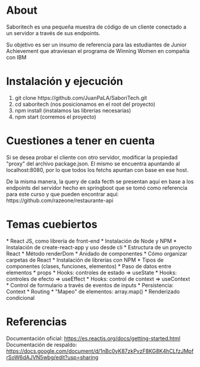 <h1>About</h1>
<p>Saboritech es una pequeña muestra de código de un cliente conectado a un servidor a través de sus endpoints. </p>
<p>Su objetivo es ser un insumo de referencia para las estudiantes de Junior Achievement que atraviesan el programa de Winning Women en compañía con IBM</p>

<h1>Instalación y ejecución</h1>
<ol>
<li>git clone https://github.com/JuanPaLA/SaboriTech.git </li>
<li>cd saboritech (nos posicionamos en el root del proyecto) </li>
<li>npm install (instalamos las librerías necesarias) </li>
<li>npm start (corremos el proyecto) </li>
</ol>

<h1>Cuestiones a tener en cuenta</h1>
<p>Si se desea probar el cliente con otro servidor, modificar la propiedad "proxy" del archivo package.json. El mismo se encuentra apuntando al localhost:8080, por lo que todos los fetchs apuntan con base en ese host.</p>
<p>De la misma manera, la query de cada fecth se presentan aquí en base a los endpoints del servidor hecho en springboot que se tomó como referencia para este curso y que pueden encontrar aquí: https://github.com/razeone/restaurante-api</p>

<h1>Temas cuebiertos</h1>
* React JS, como librería de front-end
* Instalación de Node y NPM
* Instalación de create-react-app y uso desde cli
* Estructura de un proyecto React
* Método renderDom
* Anidado de componentes 
* Cómo organizar carpetas de React 
* Instalación de librerías con NPM
* Tipos de componentes (clases, funciones, elementos)
* Paso de datos entre elementos
* props
* Hooks: controles de estado => useState
* Hooks: controles de efecto => useEffect
* Hooks: control de context => useContext
* Control de formulario a través de eventos de inputs
* Persistencia: Context
* Routing
* "Mapeo" de elementos: array.map()
* Renderizado condicional

<h1>Referencias</h1>

Documentación oficial: https://es.reactjs.org/docs/getting-started.html
Documentación de respaldo: https://docs.google.com/document/d/1nBc0yK87zkPvzF8KG8K4hCLfzJMpfrSoW6dAJVN5wbg/edit?usp=sharing

